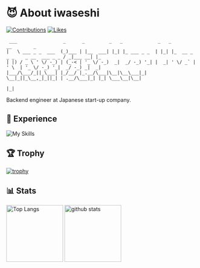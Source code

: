 # 😈 About iwaseshi

[![Contributions](https://badgen.org/img/qiita/470_aaa/contributions?style=plastic)](https://qiita.com/470_aaa) [![Likes](https://badgen.org/img/zenn/burizae/likes?style=plastic)](https://zenn.dev/burizae) 

```                
 ___                 _      _         _   _             _   _                               __        _   
|   \ ___ _ _  ___  (_)___ | |__  ___| |_| |_ ___ _ _  | |_| |_  __ _ _ _    _ __  ___ _ _ / _|___ __| |_ 
| |) / _ \ ' \/ -_) | (_-< | '_ \/ -_)  _|  _/ -_) '_| |  _| ' \/ _` | ' \  | '_ \/ -_) '_|  _/ -_) _|  _|
|___/\___/_||_\___| |_/__/ |_.__/\___|\__|\__\___|_|    \__|_||_\__,_|_||_| | .__/\___|_| |_| \___\__|\__|
                                                                            |_|                                                                                                                                       
```                                                                                                                           


Backend engineer at Japanese start-up company.

## :muscle: Experience


![My Skills](https://skillicons.dev/icons?i=go,js,ts,kotlin,java,gradle,py,nodejs,nextjs,angular,ktor,spring,html,css,gcp,aws,docker,kafka,mysql,jenkins,githubactions,github,gitlab,vscode,idea,&perline=7)

## 🏆 Trophy

[![trophy](https://github-profile-trophy.vercel.app/?username=iwaseshi&theme=onedark)](https://github.com/iwaseshi)

## 📊 Stats

<p align="left">
  <img alt="Top Langs" height="150px" src="https://github-readme-stats.vercel.app/api/top-langs/?username=iwaseshi&layout=compact&show_icons=true&theme=onedark" />
  <img alt="github stats" height="150px" src="https://github-readme-stats.vercel.app/api?username=iwaseshi&theme=onedark&show_icons=ture" />
</p>
